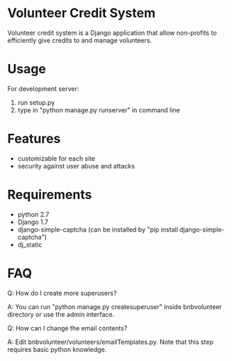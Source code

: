 Volunteer Credit System
===
Volunteer credit system is a Django application that allow non-profits to efficiently give credits to and manage volunteers.

# Usage
For development server:

1. run setup.py
2. type in "python manage.py runserver" in command line

# Features
- customizable for each site
- security against user abuse and attacks

# Requirements
- python 2.7
- Django 1.7
- django-simple-captcha (can be installed by "pip install django-simple-captcha")
- dj_static

# FAQ
Q: How do I create more superusers?

A: You can run "python manage.py createsuperuser" inside bnbvolunteer directory or use the admin interface.

Q: How can I change the email contents?

A: Edit bnbvolunteer/volunteers/emailTemplates.py. Note that this step requires basic python knowledge.